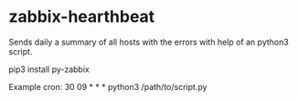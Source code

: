 # zabbix-hearthbeat
Sends daily a summary of all hosts with the errors with help of an python3 script.

pip3 install py-zabbix

Example cron:
30 09 * * * python3 /path/to/script.py
